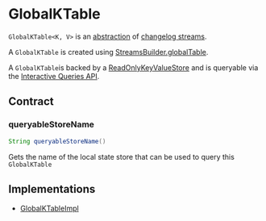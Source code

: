 # GlobalKTable

`GlobalKTable<K, V>` is an [abstraction](#contract) of [changelog streams](#implementations).

A `GlobalKTable` is created using [StreamsBuilder.globalTable](StreamsBuilder.md#globalTable).

A `GlobalKTable`is backed by a [ReadOnlyKeyValueStore](../state/ReadOnlyKeyValueStore.md) and is queryable via the [Interactive Queries API](../interactive-queries.md).

## Contract

### <span id="queryableStoreName"> queryableStoreName

```java
String queryableStoreName()
```

Gets the name of the local state store that can be used to query this `GlobalKTable`

## Implementations

* [GlobalKTableImpl](GlobalKTableImpl.md)
